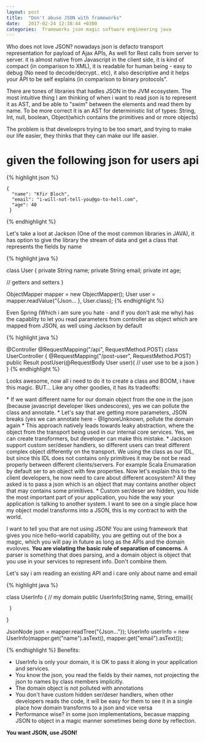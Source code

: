 ```yaml
---
layout: post
title:  "Don't abuse JSON with frameworks"
date:   2017-02-24 12:38:44 +0300
categories:  frameworks json magic software engineering java
---
```

<p>
Who does not love JSON? nowadays json is defacto transport representation for payload of Ajax APIs, As well for Rest calls from server to server. it is almost native from Javascript in the client side, it is kind of compact (in comparison to XML), it is readable for human being - easy to debug (No need to decode/decrypt.. etc), it also descriptive and it helps your API to be self explains (in comparison to binary protocols".
</p>
<p>
There are tones of libraries that hadles JSON in the JVM ecosystem. The most intuitive thing I am thinking of when i want to read json is to represent it as AST, and be able to "swim" between the elements and read them by name. To be more correct it is an AST for deterministic list of types: String, Int, null, boolean, Object(which contains the primitives and or more objects)
</p>
<p>
The problem is that develoeprs trying to be too smart, and trying to make our life easier, they thinks that they can make our life aasier.  
</p>

#  given the following json for users api
{% highlight json %}

    { 
      "name": "Kfir Bloch",
      "email": "i-will-not-tell-you@go-to-hell.com",
      "age": 40
     }
      
{% endhighlight %}

<p>
Let's take a loot at Jackson (One of the most common libraries in JAVA), it has option to give the library the stream of data and get a class that represents the fields by name
</p>

{% highlight java %}

 class User {
   private String name;
   private String email;
   private int age;
 
  // getters and setters
 }

 ObjectMapper mapper = new ObjectMapper();
 User user = mapper.readValue("{Json... }, User.class);
{% endhighlight %}

<p>
Even Spring (Which i am sure you hate - and if you don't ask me why) has the capablity to let you read parameters from controller as object which are mapped from JSON, as well using Jackson by default
</p>

{% highlight java %}

 @Controller
@RequestMapping("/api", RequestMethod.POST)
 class UserController {
    @RequestMapping("/post-user", RequestMethod.POST)
    public Result postUser(@RequestBody User user){
      // user use to be a json
    }
 }
{% endhighlight %}


<p>
Looks awesome, now all i need to do it to create a class and BOOM, i have this magic. BUT... Like any other goodies, it has its tradeoffs:
</p>
* If we want different name for our domain object from the one in the json (because javascript developer likes undescores), yes we can pollute the class and annotate. 
* Let's say that are getting more parameters, JSON breaks (yes we can annotate here - @IgnoreUnknown, pollute the domain again
* This approach natively leads towards leaky abstraction, where the object from the transport being used in our internal core services. Yes, we can create transformers, but developer can make this mistake.
* Jackson support custom ser/deser handlers, so different users can treat different complex object differently on the transport. We using the class as our IDL, but since this IDL does not contains only primitives it may be not be read properly between different clients/servers. For example Scala Enumaration by default ser to an object with few properties. Now let's explain this to the client developers, he now need to care about different acosystem? All they asked is to pass a json which is an object that may contains another object that may contains some primitives.
* Custom ser/deser are hidden, you hide the most important part of your application, you hide the way your application is talking to another system. I want to see on a single place how my object model transforms into a JSON, this is my contract to with the world.

<p>
I want to tell you that are not using JSON! You are using framework that gives you nice hello-world capability, you are getting out of the box a magic, which you will pay in future as long as the APIs and the domain evoloves. <B>You are violating the basic rule of separation of concerns</b>. A parser is something that does parsing, and a domain object is object that you use in your services to represent info. Don't combine them.
</p>
<p>
Let's say i am reading an existing API and i care only about name and email
</p>

{% highlight java %}

   class UserInfo {
     // my domain
     public UserInfo(String name, String, email){
         
     } 
   }

   JsonNode json = mapper.readTree("{Json..."});
   UserInfo userInfo = new UserInfo(mapper.get("name").asText(), 
                                    mapper.get("email").asText());


{% endhighlight %}
Benefits:
* UserInfo is only your domain, it is OK to pass it along in your application and services.
* You know the json, you read the fields by their names, not projecting the json to names by class members implicitly.
* The domain object is not polluted with annotations
* You don't have custom hidden ser/deser handlers, when other developers reads the code, it will be easy for them to see it in a single place how domain transforms to a json and vice versa
* Performance wise? in some json implementations, becasue mapping JSON to object in a magic manner sometimes being done by reflection.

<B> You want JSON, use JSON!<b>
